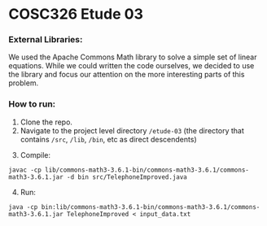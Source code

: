 # COSC326 Etude 03

### External Libraries:
We used the Apache Commons Math library to solve a simple set of linear equations. While we could written the code ourselves, we decided to use the library and focus our attention on the more interesting parts of this problem.

### How to run:
1. Clone the repo.  
2. Navigate to the project level directory `/etude-03` (the directory that contains `/src`, `/lib`, `/bin`, etc as direct descendents)
<!-- Key: unix | windows
```
python3 -m venv venv | python -m venv C:\path\to\new\virtual\environment
source venv/bin/activate | C:\> <venv>\Scripts\activate.bat
pip install -r requirements.txt
python random-points.py {n-points} > input.txt
python etude-03.py < input.txt
``` -->

3. Compile: 
```
javac -cp lib/commons-math3-3.6.1-bin/commons-math3-3.6.1/commons-math3-3.6.1.jar -d bin src/TelephoneImproved.java
```
4. Run:
```
java -cp bin:lib/commons-math3-3.6.1-bin/commons-math3-3.6.1/commons-math3-3.6.1.jar TelephoneImproved < input_data.txt 
 ```